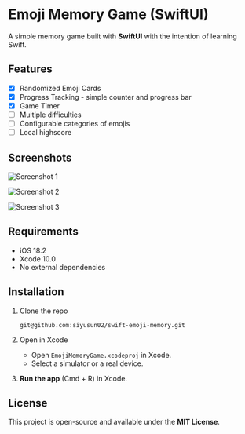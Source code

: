 

# Emoji Memory Game (SwiftUI)
A simple memory game built with **SwiftUI** with the intention of learning Swift.


## Features

- [X] Randomized Emoji Cards
- [X] Progress Tracking - simple counter and progress bar
- [X] Game Timer
- [ ] Multiple difficulties
- [ ] Configurable categories of emojis
- [ ] Local highscore

## Screenshots
![Screenshot 1](https://github.com/siyusun02/swift-emoji-memory/blob/main/Screenshots/ss1.png?raw=true) 

![Screenshot 2](https://github.com/siyusun02/swift-emoji-memory/blob/main/Screenshots/ss2.png?raw=true) 

![Screenshot 3](https://github.com/siyusun02/swift-emoji-memory/blob/main/Screenshots/ss3.png?raw=true) 

## Requirements

- iOS 18.2
- Xcode 10.0
- No external dependencies

## Installation

1. Clone the repo

   ```
   git@github.com:siyusun02/swift-emoji-memory.git
   ```

2. Open in Xcode

   * Open `EmojiMemoryGame.xcodeproj`  in Xcode.
   * Select a simulator or a real device.

3. **Run the app** (Cmd + R) in Xcode.

 ## License

This project is open-source and available under the **MIT License**.
